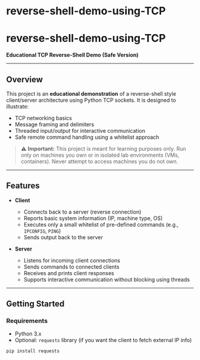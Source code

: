 # reverse-shell-demo-using-TCP
# reverse-shell-demo-using-TCP

**Educational TCP Reverse-Shell Demo (Safe Version)**

---

## Overview
This project is an **educational demonstration** of a reverse-shell style client/server architecture using Python TCP sockets. It is designed to illustrate:

- TCP networking basics
- Message framing and delimiters
- Threaded input/output for interactive communication
- Safe remote command handling using a whitelist approach

> ⚠️ **Important:** This project is meant for learning purposes only. Run only on machines you own or in isolated lab environments (VMs, containers). Never attempt to access machines you do not own.

---

## Features

- **Client**
  - Connects back to a server (reverse connection)
  - Reports basic system information (IP, machine type, OS)
  - Executes only a small whitelist of pre-defined commands (e.g., `IPCONFIG`, `PING`)
  - Sends output back to the server

- **Server**
  - Listens for incoming client connections
  - Sends commands to connected clients
  - Receives and prints client responses
  - Supports interactive communication without blocking using threads

---

## Getting Started

### Requirements
- Python 3.x
- Optional: `requests` library (if you want the client to fetch external IP info)

```bash
pip install requests
